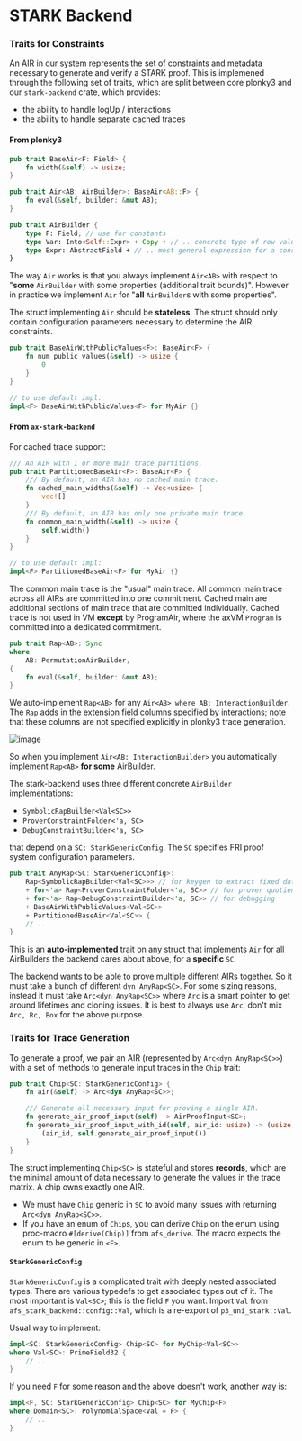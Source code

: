 # STARK Backend

### Traits for Constraints

An AIR in our system represents the set of constraints and metadata necessary to generate and verify a STARK proof. This is implemened through the following set of traits, which are split between core plonky3 and our `stark-backend` crate, which provides:

- the ability to handle logUp / interactions
- the ability to handle separate cached traces

#### From plonky3

```rust
pub trait BaseAir<F: Field> {
    fn width(&self) -> usize;
}

pub trait Air<AB: AirBuilder>: BaseAir<AB::F> {
    fn eval(&self, builder: &mut AB);
}

pub trait AirBuilder {
    type F: Field; // use for constants
    type Var: Into<Self::Expr> + Copy + // .. concrete type of row values
    type Expr: AbstractField + // .. most general expression for a constraint
}
```

The way `Air` works is that you always implement `Air<AB>` with respect to "**some** `AirBuilder` with some properties (additional trait bounds)". However in practice we implement `Air` for "**all** `AirBuilder`s with some properties".

The struct implementing `Air` should be **stateless**. The struct should only contain configuration parameters necessary to determine the AIR constraints.

```rust
pub trait BaseAirWithPublicValues<F>: BaseAir<F> {
    fn num_public_values(&self) -> usize {
        0
    }
}

// to use default impl:
impl<F> BaseAirWithPublicValues<F> for MyAir {}
```

#### From `ax-stark-backend`

For cached trace support:

```rust
/// An AIR with 1 or more main trace partitions.
pub trait PartitionedBaseAir<F>: BaseAir<F> {
    /// By default, an AIR has no cached main trace.
    fn cached_main_widths(&self) -> Vec<usize> {
        vec![]
    }
    /// By default, an AIR has only one private main trace.
    fn common_main_width(&self) -> usize {
        self.width()
    }
}

// to use default impl:
impl<F> PartitionedBaseAir<F> for MyAir {}
```

The common main trace is the "usual" main trace. All common main trace across all AIRs are committed into one commitment. Cached main are additional sections of main trace that are committed individually. Cached trace is not used in VM **except** by ProgramAir, where the axVM `Program` is committed into a dedicated commitment.

```rust
pub trait Rap<AB>: Sync
where
    AB: PermutationAirBuilder,
{
    fn eval(&self, builder: &mut AB);
}
```

We auto-implement `Rap<AB>` for any `Air<AB> where AB: InteractionBuilder`. The `Rap` adds in the extension field columns specified by interactions; note that these columns are not specified explicitly in plonky3 trace generation.

![image](https://hackmd.io/_uploads/BkVAcpFyyx.png)

So when you implement `Air<AB: InteractionBuilder>` you automatically implement `Rap<AB>` **for some** AirBuilder.

The stark-backend uses three different concrete `AirBuilder` implementations:

- `SymbolicRapBuilder<Val<SC>>`
- `ProverConstraintFolder<'a, SC>`
- `DebugConstraintBuilder<'a, SC>`

that depend on a `SC: StarkGenericConfig`. The `SC` specifies FRI proof system configuration parameters.

```rust
pub trait AnyRap<SC: StarkGenericConfig>:
    Rap<SymbolicRapBuilder<Val<SC>>> // for keygen to extract fixed data about the RAP
    + for<'a> Rap<ProverConstraintFolder<'a, SC>> // for prover quotient polynomial calculation
    + for<'a> Rap<DebugConstraintBuilder<'a, SC>> // for debugging
    + BaseAirWithPublicValues<Val<SC>>
    + PartitionedBaseAir<Val<SC>> {
    // ..
}
```

This is an **auto-implemented** trait on any struct that implements `Air` for all AirBuilders the backend cares about above, for a **specific** `SC`.

The backend wants to be able to prove multiple different AIRs together. So it must take a bunch of different `dyn AnyRap<SC>`. For some sizing reasons, instead it must take `Arc<dyn AnyRap<SC>>` where `Arc` is a smart pointer to get around lifetimes and cloning issues. It is best to always use `Arc`, don't mix `Arc, Rc, Box` for the above purpose.

### Traits for Trace Generation

To generate a proof, we pair an AIR (represented by `Arc<dyn AnyRap<SC>>`) with a set of methods to generate input traces in the `Chip` trait:

```rust
pub trait Chip<SC: StarkGenericConfig> {
    fn air(&self) -> Arc<dyn AnyRap<SC>>;

    /// Generate all necessary input for proving a single AIR.
    fn generate_air_proof_input(self) -> AirProofInput<SC>;
    fn generate_air_proof_input_with_id(self, air_id: usize) -> (usize, AirProofInput<SC>) {
        (air_id, self.generate_air_proof_input())
    }
}
```

The struct implementing `Chip<SC>` is stateful and stores **records**, which are the minimal amount of data necessary to generate the values in the trace matrix. A chip owns exactly one AIR.

- We must have `Chip` generic in `SC` to avoid many issues with returning `Arc<dyn AnyRap<SC>>`.
- If you have an enum of `Chip`s, you can derive `Chip` on the enum using proc-macro `#[derive(Chip)]` from `afs_derive`. The macro expects the enum to be generic in `<F>`.

#### `StarkGenericConfig`

`StarkGenericConfig` is a complicated trait with deeply nested associated types. There are various typedefs to get associated types out of it. The most important is `Val<SC>`; this is the field `F` you want. Import `Val` from `afs_stark_backend::config::Val`, which is a re-export of `p3_uni_stark::Val`.

Usual way to implement:

```rust
impl<SC: StarkGenericConfig> Chip<SC> for MyChip<Val<SC>>
where Val<SC>: PrimeField32 {
    // ..
}
```

If you need `F` for some reason and the above doesn't work, another way is:

```rust
impl<F, SC: StarkGenericConfig> Chip<SC> for MyChip<F>
where Domain<SC>: PolynomialSpace<Val = F> {
    // ..
}
```

